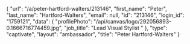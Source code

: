 {
    "url": "\/a\/peter-hartford-walters\/213146",
    "first_name": "Peter",
    "last_name": "Hartford-Walters",
    "email": null,
    "id": "213146",
    "login_id": "1759121",
    "data": {
        "profilePhoto": "\/api\/canvas\/logo\/292056893-0.1666716774459.jpg",
        "job_title": "Lead Visual Stylist "
    },
    "type": "captivate",
    "layout": "ambassador",
    "title": "Peter Hartford-Walters"
}